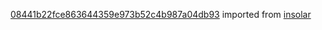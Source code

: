 [08441b22fce863644359e973b52c4b987a04db93](https://github.com/insolar/insolar/commit/08441b22fce863644359e973b52c4b987a04db93) imported from [insolar](https://github.com/insolar/insolar)
